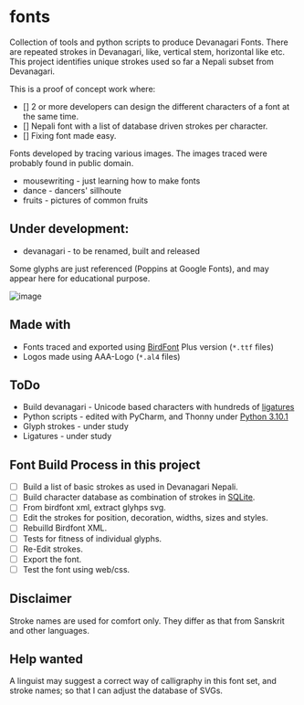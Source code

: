 # fonts

Collection of tools and python scripts to produce Devanagari Fonts.
There are repeated strokes in Devanagari, like, vertical stem, horizontal like etc.
This project identifies unique strokes used so far a Nepali subset from Devanagari.

This is a proof of concept work where:
* [] 2 or more developers can design the different characters of a font at the same time.
* [] Nepali font with a list of database driven strokes per character.
* [] Fixing font made easy.

Fonts developed by tracing various images. The images traced were probably found in public domain.

* mousewriting - just learning how to make fonts
* dance - dancers' sillhoute
* fruits - pictures of common fruits

## Under development:
* devanagari - to be renamed, built and released

Some glyphs are just referenced (Poppins at Google Fonts), and may appear here for educational purpose.

![image](https://user-images.githubusercontent.com/5563341/148050202-caa38abf-4581-4dc1-8d69-c7b853ebec88.png)

## Made with
* Fonts traced and exported using [BirdFont](https://birdfont.org/#release) Plus version (`*.ttf` files)
* Logos made using AAA-Logo (`*.al4` files)

## ToDo
* Build devanagari - Unicode based characters with hundreds of [ligatures](tools/ligatures.py)
* Python scripts - edited with PyCharm, and Thonny under [Python 3.10.1](https://www.python.org/downloads/)
* Glyph strokes - under study
* Ligatures - under study

## Font Build Process in this project
* [ ] Build a list of basic strokes as used in Devanagari Nepali.
* [ ] Build character database as combination of strokes in [SQLite](tools/strokes-database.md).
* [ ] From birdfont xml, extract glyhps svg.
* [ ] Edit the strokes for position, decoration, widths, sizes and styles.
* [ ] Rebuilld Birdfont XML.
* [ ] Tests for fitness of individual glyphs.
* [ ] Re-Edit strokes.
* [ ] Export the font.
* [ ] Test the font using web/css.

## Disclaimer
Stroke names are used for comfort only.
They differ as that from Sanskrit and other languages.

## Help wanted
A linguist may suggest a correct way of calligraphy in this font set, and stroke names; so that I can adjust the database of SVGs.
